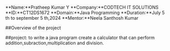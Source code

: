 **Name:**Pratheep Kumar Y
**Company:**CODTECH IT SOLUTIONS
**ID:**CT12DS1672
**Domain:**Java Programming
**Duration:**July 5 th to september 5 th,2024
**Mentor:**Neela Santhosh Kumar

##Overview of the project

##project: to write a java program create a calculator that can perform addition,subraction,multiplication and division.
